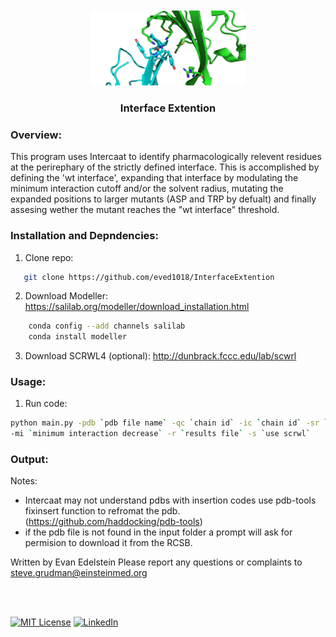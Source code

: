 
<br />
<br />
<div align="center">
  <a href="https://github.com/eved1018/InterfaceExtention">
    <img src="Media/ctla4cd80.png" alt="Logo" width="250" height="120">
  </a>

  <h3 align="center">Interface Extention</h3>

  </p>
</div>

### Overview:

This program uses Intercaat to identify pharmacologically relevent residues at the perirephary of the strictly defined interface. This is accomplished by defining the 'wt interface', expanding that interface by modulating the minimum interaction cutoff and/or the solvent radius, mutating the expanded positions to larger mutants (ASP and TRP by defualt) and finally assesing wether the mutant reaches the "wt interface" threshold.


### Installation and Depndencies:
1. Clone repo:
```sh
   git clone https://github.com/eved1018/InterfaceExtention
```
2. Download Modeller: https://salilab.org/modeller/download_installation.html
```sh 
    conda config --add channels salilab
    conda install modeller
```
3. Download SCRWL4 (optional): http://dunbrack.fccc.edu/lab/scwrl


### Usage:

1. Run code:
```sh
python main.py -pdb `pdb file name` -qc `chain id` -ic `chain id` -sr `solvent radius expansion`
-mi `minimum interaction decrease` -r `results file` -s `use scrwl`
```

### Output:

Notes:
* Intercaat may not understand pdbs with insertion codes use pdb-tools fixinsert function to refromat the pdb. (https://github.com/haddocking/pdb-tools)
* if the pdb file is not found in the input folder a prompt will ask for permision to download it from the RCSB.


Written by Evan Edelstein
Please report any questions or complaints to steve.grudman@einsteinmed.org

<br />
<br />
<div id="Footer"></div>

[![MIT License][license-shield]][license-url]
[![LinkedIn][linkedin-shield]][linkedin-url]


<!-- MARKDOWN LINKS & IMAGES -->
<!-- https://www.markdownguide.org/basic-syntax/#reference-style-links -->
[license-url]: https://github.com/othneildrew/Best-README-Template/blob/master/LICENSE.txt
[linkedin-shield]: https://img.shields.io/badge/-LinkedIn-black.svg?style=for-the-badge&logo=linkedin&colorB=555
[linkedin-url]: https://www.linkedin.com/in/evan-edelstein/
[license-shield]: https://img.shields.io/github/license/othneildrew/Best-README-Template.svg?style=for-the-badge
